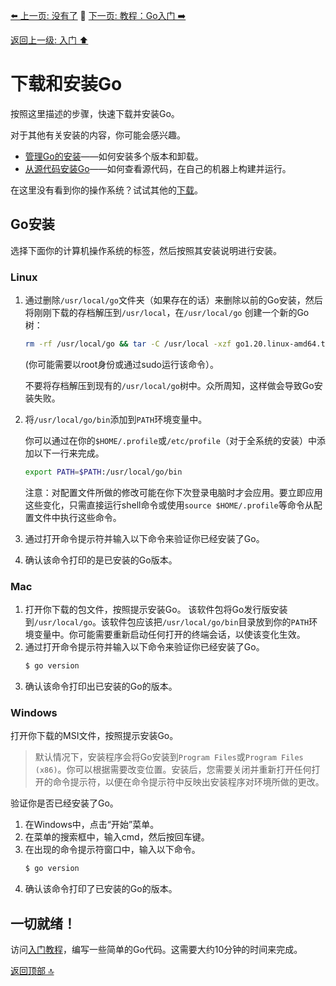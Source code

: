 [⬅️ 上一页: 没有了](#) 🚦 [下一页: 教程：Go入门 ➡️](教程：Go入门.md)

[返回上一级: 入门 ⬆️](../入门.md)

# 下载和安装Go

按照这里描述的步骤，快速下载并安装Go。

对于其他有关安装的内容，你可能会感兴趣。

- [管理Go的安装](下载和安装Go/管理Go的安装.md "管理Go的安装")——如何安装多个版本和卸载。
- [从源代码安装Go](下载和安装Go/从源代码安装Go.md "从源代码安装Go")——如何查看源代码，在自己的机器上构建并运行。

在这里没有看到你的操作系统？试试其他的[下载](https://go.dev/dl/ "https://go.dev/dl/")。

## Go安装

选择下面你的计算机操作系统的标签，然后按照其安装说明进行安装。

### Linux

1. 通过删除`/usr/local/go`文件夹（如果存在的话）来删除以前的Go安装，然后将刚刚下载的存档解压到`/usr/local`，在`/usr/local/go` 创建一个新的Go树：

    ```bash
    rm -rf /usr/local/go && tar -C /usr/local -xzf go1.20.linux-amd64.tar.gz
    ```
    (你可能需要以root身份或通过sudo运行该命令）。
    
    不要将存档解压到现有的`/usr/local/go`树中。众所周知，这样做会导致Go安装失败。
2. 将`/usr/local/go/bin`添加到`PATH`环境变量中。
    
    你可以通过在你的`$HOME/.profile`或`/etc/profile`（对于全系统的安装）中添加以下一行来完成。

    ```bash
    export PATH=$PATH:/usr/local/go/bin
    ```
    注意：对配置文件所做的修改可能在你下次登录电脑时才会应用。要立即应用这些变化，只需直接运行shell命令或使用`source $HOME/.profile`等命令从配置文件中执行这些命令。
3. 通过打开命令提示符并输入以下命令来验证你已经安装了Go。
4. 确认该命令打印的是已安装的Go版本。

### Mac

1. 打开你下载的包文件，按照提示安装Go。
    该软件包将Go发行版安装到`/usr/local/go`。该软件包应该把`/usr/local/go/bin`目录放到你的`PATH`环境变量中。你可能需要重新启动任何打开的终端会话，以使该变化生效。
2. 通过打开命令提示符并输入以下命令来验证你已经安装了Go。
    ```bash
    $ go version
    ```
3. 确认该命令打印出已安装的Go的版本。

### Windows

打开你下载的MSI文件，按照提示安装Go。

> 默认情况下，安装程序会将Go安装到`Program Files`或`Program Files (x86)`。你可以根据需要改变位置。安装后，您需要关闭并重新打开任何打开的命令提示符，以便在命令提示符中反映出安装程序对环境所做的更改。

验证你是否已经安装了Go。

1. 在Windows中，点击“开始”菜单。
2. 在菜单的搜索框中，输入cmd，然后按回车键。
3. 在出现的命令提示符窗口中，输入以下命令。
    ```bash
    $ go version
    ```
4. 确认该命令打印了已安装的Go的版本。

## 一切就绪！

访问[入门教程](教程：开始使用Go.md "教程：开始使用Go")，编写一些简单的Go代码。这需要大约10分钟的时间来完成。

[返回顶部 🔝](##下载和安装Go) 